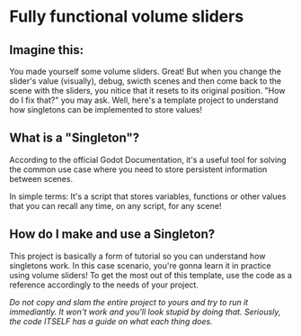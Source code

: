 # Fully functional volume sliders
## Imagine this:
You made yourself some volume sliders. Great! But when you change the slider's value (visually), debug, swicth scenes and then come back to the scene with the sliders, you nitice that it resets to its original position. "How do I fix that?" you may ask. Well, here's a template project to understand how singletons can be implemented to store values!

## What is a "Singleton"?
According to the official Godot Documentation, it's a useful tool for solving the common use case where you need to store persistent information between scenes.

In simple terms: It's a script that stores variables, functions or other values that you can recall any time, on any script, for any scene!

## How do I make and use a Singleton?
This project is basically a form of tutorial so you can understand how singletons work. In this case scenario, you're gonna learn it in practice using volume sliders!
To get the most out of this template, use the code as a reference accordingly to the needs of your project.

_Do not copy and slam the entire project to yours and try to run it immediantly. It won't work and you'll look stupid by doing that. Seriously, the code ITSELF has a guide on what each thing does._
